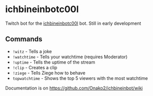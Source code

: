 # ichbineinbotc00l

Twitch bot for the [ichbineinbotc00l](https://twitch.tv/ichbineinbotc00l) bot.
Still in early development

## Commands
- `!witz` - Tells a joke
- `!watchtime` - Tells your watchtime (requires Moderator)
- `!uptime` - Tells the uptime of the stream
- `!clip` - Creates a clip
- `!ziege` - Tells Ziege how to behave
- `topwatchtime` - Shows the top 5 viewers with the most watchtime

Documentation is on https://github.com/Onako2/ichbineinbot/wiki